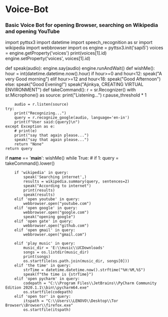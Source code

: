 # Voice-Bot
### Basic Voice Bot for opening Browser, searching on Wikipedia and opening YouTube 

import pyttsx3
import datetime
import speech_recognition as sr
import wikipedia
import webbrowser
import os
engine = pyttsx3.init('sapi5')
voices = engine.getProperty('voices')
print(voices[1].id)
engine.setProperty('voices', voices[1].id)

def speak(audio):
    engine.say(audio)
    engine.runAndWait()
def wishMe():
    hour = int(datetime.datetime.now().hour)
    if hour>=0 and hour<12:
        speak("A very Good morning")
    elif hour>=12 and hour<18:
        speak("Good Afternoon")
    else:
        speak("Good Evening!")
    speak("Ajinkya, CREATING VIRTUAL ENVIRONMENT")
def takeCommand():
    r = sr.Recognizer()
    with sr.Microphone() as source:
        print("Listening...")
        r.pause_threshold * 1

        audio = r.listen(source)
    try:
        print("Recognizing...")
        query = r.recognize_google(audio, language='en-in')
        print(f"User said:{query}\n")
    except Exception as e:
        # print(e)
        print("say that again please...")
        speak("say that again please...")
        return "None"
    return query
if __name__ == '__main__':
    wishMe()
    while True:
    # if 1:
        query = takeCommand().lower()

        if 'wikipedia' in query:
            speak('Searching internet',)
            results = wikipedia.summary(query, sentences=2)
            speak("According to internet")
            print(results)
            speak(results)
        elif 'open youtube' in query:
            webbrowser.open("youtube.com")
        elif 'open google' in query:
            webbrowser.open("google.com")
            speak("opening google")
        elif 'open gate' in query:
            webbrowser.open("github.com")
        elif 'open gmail' in query:
            webbrowser.open("gmail.com")

        elif 'play music' in query:
            music_dir = 'E:\\music\\UCDownloads'
            songs = os.listdir(music_dir)
            print(songs)
            os.startfile(os.path.join(music_dir, songs[0]))
        elif 'the time' in query:
            strTime = datetime.datetime.now().strftime("%H:%M,%S")
            speak(f"the time is {strTime}")
        elif 'open pycharm' in query:
            codepath = "C:\\Program Files\\JetBrains\\PyCharm Community Edition 2020.1.1\\bin\\pycharm64.exe"
            os.startfile(codepath)
        elif 'open tor' in query:
            itspath = "C:\\Users\\LENOVO\\Desktop\\Tor Browser\\Browser\\firefox.exe"
            os.startfile(itspath)
